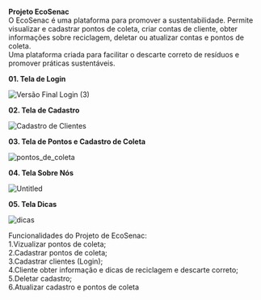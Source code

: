 **Projeto EcoSenac** <br>
O EcoSenac é uma plataforma para promover a sustentabilidade.
Permite visualizar e cadastrar pontos de coleta, criar contas de cliente, obter informações sobre reciclagem, deletar ou atualizar contas e pontos de coleta. <br>
Uma plataforma criada para facilitar o descarte correto de resíduos e promover práticas sustentáveis.

**01. Tela de Login**

![Versão Final Login (3)](https://github.com/livamaral/ecoSenac/assets/101746345/2377dd15-8ea4-4bb1-acad-f87849d07999)


**02. Tela de Cadastro**
   
![Cadastro de Clientes](https://github.com/livamaral/ecoSenac/assets/101746345/787d14d7-d644-47ac-a5ba-40c4fd3bd6cd)


**03. Tela de Pontos e Cadastro de Coleta**

![pontos_de_coleta](https://github.com/livamaral/ecoSenac/assets/101746345/cbb6dc27-6b38-4046-ac57-6728afe6a2d8)

**04. Tela Sobre Nós**

![Untitled](https://github.com/livamaral/ecoSenac/assets/101746345/c8783c8b-8ff2-48bc-b875-5e4c4d1d06d5)

**05. Tela Dicas**

![dicas](https://github.com/livamaral/ecoSenac/assets/101746345/0f07b584-df00-4ad5-945c-514aa46f4a99)





Funcionalidades do Projeto de EcoSenac:<br>
1.Vizualizar pontos de coleta;<br>
2.Cadastrar pontos de coleta;<br>
3.Cadastrar clientes (Login);<br>
4.Cliente obter informação e dicas de reciclagem e descarte correto;<br>
5.Deletar cadastro;<br>
6.Atualizar cadastro e pontos de coleta


